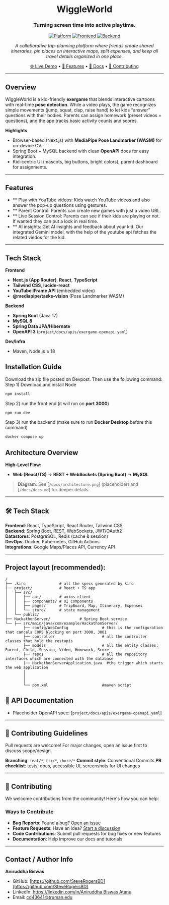 <div align="center">

# WiggleWorld

### **Turning screen time into active playtime.**

[![Platform](https://img.shields.io/badge/Platform-Web-blue.svg)](#)
[![Frontend](https://img.shields.io/badge/Frontend-React%20%7C%20TypeScript-ff69b4.svg)](#)
[![Backend](https://img.shields.io/badge/Backend-Spring%20Boot%20%7C%20WebSockets-orange.svg)](#)

*A collaborative trip-planning platform where friends create shared itineraries, pin places on interactive maps, split expenses, and keep all travel details organized in one place.*

[🌐 Live Demo](#demo--screenshots) • [🚀 Features](#-features) • [📖 Docs](#-documentation) • [🤝 Contributing](#-contributing-guidelines)

</div>

---

## Overview
WiggleWorld is a kid-friendly **exergame** that blends interactive cartoons with real-time **pose detection**. While a video plays, the game recognizes simple movements (jump, squat, clap, raise hand) to let kids “answer” questions with their bodies. Parents can assign homework (preset videos + questions), and the app tracks basic activity counts and scores.

**Highlights**
- Browser-based (Next.js) with **MediaPipe Pose Landmarker (WASM)** for on-device CV.
- Spring Boot + MySQL backend with clean **OpenAPI** docs for easy integration.
- Kid-centric UI (mascots, big buttons, bright colors), parent dashboard for assignments.

---

## Features
- ** Play with YouTube videos: Kids watch YouTube videos and also answer the pop-up questions using gestures.
- ** Parent Control: Parents can create new games with just a video URL.
- ** Live Session Control: Parents can see if their kids are playing or not. If wanted they can put a lock in real time.
- ** AI insights: Get AI insights and feedback about your kid. Our integrated Gemini model, with the help of the youtube api fetches the related viedos for the kid.   

---

## Tech Stack
**Frontend**
- **Next.js (App Router)**, **React**, **TypeScript**
- **Tailwind CSS**, **lucide-react**
- **YouTube IFrame API** (embedded video)
- **@mediapipe/tasks-vision** (Pose Landmarker WASM)

**Backend**
- **Spring Boot** (Java 17)
- **MySQL 8**
- **Spring Data JPA/Hibernate**
- **OpenAPI 3** (`project/docs/apis/exergame-openapi.yaml`)

**Dev/Infra**
- Maven, Node.js ≥ 18

## Installation Guide
Download the zip file posted on Devpost. Then use the following command:
Step 1) Download and install Node
```bash
npm install
```
Step 2) run the front end (it will run on **port 3000**)
```bash
npm run dev
```
Step 3) run the backend (make sure to run **Docker Desktop** before this command)
```bash
docker compose up
```
## Architecture Overview

**High-Level Flow:**

* **Web (React/TS)** → **REST + WebSockets (Spring Boot)** → **MySQL**   

> **Diagram**: See [`/docs/architecture.png`] (placeholder) and [`/docs/docs.md`] for deeper details.

---

## 🛠️ Tech Stack

**Frontend**: React, TypeScript, React Router, Tailwind CSS  
**Backend**: Spring Boot, REST, WebSockets, JWT/OAuth2  
**Datastores**: PostgreSQL, Redis (cache & session)  
**DevOps**: Docker, Kubernetes, GitHub Actions  
**Integrations**: Google Maps/Places API, Currency API  

---

## Project layout (recommended):
```
/
├── .kiro               # all the specs generated by kiro
├── project/            # React + TS app
│   ├── src/
│   │   ├── api/        # axios client
│   │   ├── components/ # UI components
│   │   ├── pages/      # TripBoard, Map, Itinerary, Expenses
│   │   └── store/      # state management
│   └── public/
├── HackathonServer/             # Spring Boot service
└── ├── src/main/java/com/example/HackathonServer/
        ├── config/WebConfig               # this is the configuration that cancels CORS blocking on port 3000, 3001
        ├── controller                     # all the controller classes that hold the restapis
        ├── models                         # all the entity classes: Parent, Child, Session, Video, Homework, Score
        ├── repos                          # all the repository interfaces which are connected with the database
        ├── HackathonServerApplication.java  #the trigger which starts the web application
        │
        │
        │
        └── pom.xml                        #maven script
```

## 📖 API Documentation

* Placeholder OpenAPI spec: [`project/docs/apis/exergame-openapi.yaml`]
---

## 🤝 Contributing Guidelines

Pull requests are welcome! For major changes, open an issue first to discuss scope/design.

**Branching**: `feat/*`, `fix/*`, `chore/*`
**Commit style**: Conventional Commits
**PR checklist**: tests, docs, accessible UI, screenshots for UI changes

---
## 🤝 Contributing

We welcome contributions from the community! Here's how you can help:

### Ways to Contribute
- **Bug Reports**: Found a bug? [Open an issue](https://github.com/SteveRogersBD/ExerGame-Kiro/issues)
- **Feature Requests**: Have an idea? [Start a discussion](https://github.com/SteveRogersBD/ExerGame-Kiro/discussions)
- **Code Contributions**: Submit pull requests for bug fixes or new features
- **Documentation**: Help improve our docs and tutorials
---

## Contact / Author Info

**Aniruddha Biswas**

* GitHub: [https://github.com/SteveRogersBD](https://github.com/SteveRogersBD)
* LinkedIn: [https://linkedin.com/in/Aniruddha Biswas Atanu](https://www.linkedin.com/in/aniruddha-biswas-atanu-16b708228)
* Email: [cd43641@truman.edu](mailto:cd43641@truman.edu)
</div>
